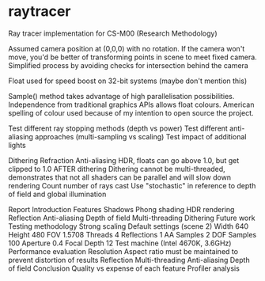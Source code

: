 raytracer
=========

Ray tracer implementation for CS-M00 (Research Methodology)

Assumed camera position at (0,0,0) with no rotation.
If the camera won't move, you'd be better of transforming points in scene to meet fixed camera.
Simplified process by avoiding checks for intersection behind the camera

Float used for speed boost on 32-bit systems (maybe don't mention this)

Sample() method takes advantage of high parallelisation possibilities.
Independence from traditional graphics APIs allows float colours.
American spelling of colour used because of my intention to open source the project.

Test different ray stopping methods (depth vs power)
Test different anti-aliasing approaches (multi-sampling vs scaling)
Test impact of additional lights

Dithering
Refraction
Anti-aliasing
HDR, floats can go above 1.0, but get clipped to 1.0 AFTER dithering
Dithering cannot be multi-threaded, demonstrates that not all shaders can be parallel and will slow down rendering
Count number of rays cast
Use "stochastic" in reference to depth of field and global illumination


Report
	Introduction
	Features
		Shadows
		Phong shading
		HDR rendering
		Reflection
		Anti-aliasing
		Depth of field
		Multi-threading
		Dithering
		Future work
	Testing methodology
		Strong scaling
		Default settings (scene 2)
			Width		640
			Height		480
			FOV			1.5708
			Threads		4
			Reflections	1
			AA Samples	2
			DOF Samples	100
			Aperture	0.4
			Focal Depth	12
		Test machine (Intel 4670K, 3.6GHz)
	Performance evaluation
		Resolution
			Aspect ratio must be maintained to prevent distortion of results
		Reflection
		Multi-threading
		Anti-aliasing
		Depth of field
	Conclusion
		Quality vs expense of each feature
		Profiler analysis
		